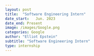 ```yaml
---
layout: post
title:  "Software Engineering Intern"
date_start:   Jun. 2023
date_end: Present
image: /images/Google.png
categories: Google
author: "Elliot Epstein"
subtitle: "Software Engineering Intern"
type: internship
---
```

